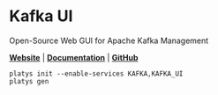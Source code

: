 # Kafka UI

Open-Source Web GUI for Apache Kafka Management

**[Website](https://github.com/provectus/kafka-ui)** | **[Documentation](https://github.com/provectus/kafka-ui)** | **[GitHub](https://github.com/provectus/kafka-ui)**

```
platys init --enable-services KAFKA,KAFKA_UI
platys gen
```

